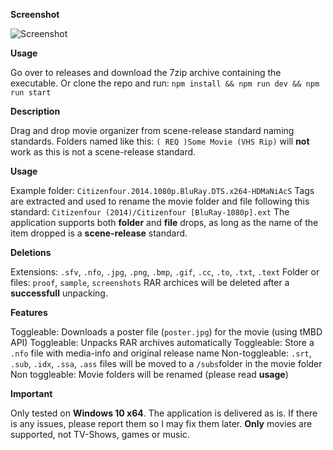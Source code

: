 **Screenshot**

![Screenshot](https://i.imgur.com/NOFyITZ.png)



**Usage**

Go over to releases and download the  7zip archive containing the executable.
Or clone the repo and run: `npm install && npm run dev && npm run start`



**Description**

Drag and drop movie organizer from scene-release standard naming standards.
Folders named like this: `( REQ )Some Movie (VHS Rip)` will **not** work as this is not a scene-release standard.



**Usage**

Example folder: `Citizenfour.2014.1080p.BluRay.DTS.x264-HDMaNiAcS`
Tags are extracted and used to rename the movie folder and file following this standard: `Citizenfour (2014)/Citizenfour [BluRay-1080p].ext`
The application supports both **folder** and **file** drops, as long as the name of the item dropped is a **scene-release** standard.



**Deletions**

Extensions: `.sfv`, `.nfo`, `.jpg`, `.png`, `.bmp`, `.gif`, `.cc`, `.to`, `.txt`, `.text`
Folder or files: `proof`, `sample`, `screenshots`
RAR archices will be deleted after a **successfull** unpacking.



**Features**

Toggleable: Downloads a poster file (`poster.jpg`) for the movie (using tMBD API)
Toggleable: Unpacks RAR archives automatically
Toggleable: Store a `.nfo` file with media-info and original release name
Non-toggleable: `.srt`, `.sub`, `.idx`, `.ssa`, `.ass` files will be moved to a `/subs`folder in the movie folder
Non toggleable: Movie folders will be renamed (please read **usage**)



**Important**

Only tested on **Windows 10 x64**. The application is delivered as is. If there is any issues, please report them so I may fix them later.
**Only** movies are supported, not TV-Shows, games or music.

